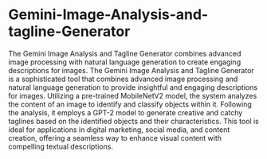 # Gemini-Image-Analysis-and-tagline-Generator
 The Gemini Image Analysis and Tagline Generator combines advanced image processing with natural language generation to create engaging descriptions for images.
The Gemini Image Analysis and Tagline Generator is a sophisticated tool that combines advanced image processing and natural language generation to provide insightful and engaging descriptions for images. Utilizing a pre-trained MobileNetV2 model, the system analyzes the content of an image to identify and classify objects within it. Following the analysis, it employs a GPT-2 model to generate creative and catchy taglines based on the identified objects and their characteristics. This tool is ideal for applications in digital marketing, social media, and content creation, offering a seamless way to enhance visual content with compelling textual descriptions.
